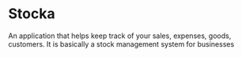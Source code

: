 # Stocka
An application that helps keep track of your sales, expenses, goods, customers. It is basically a stock management system for businesses
